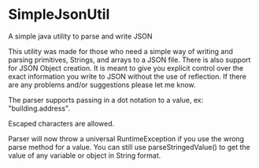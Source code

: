 # SimpleJsonUtil
A simple java utility to parse and write JSON

This utility was made for those who need a simple way of writing and parsing primitives, Strings, and arrays to a JSON file. There is also support for JSON Object creation. It is meant to give you explicit control over the exact information you write to JSON without the use of reflection. If there are any problems and/or suggestions please let me know. 

The parser supports passing in a dot notation to a value, ex: "building.address".

Escaped characters are allowed.

Parser will now throw a universal RuntimeException if you use the wrong parse method for a value. You can still use parseStringedValue() to get the value of any variable or object in String format.
